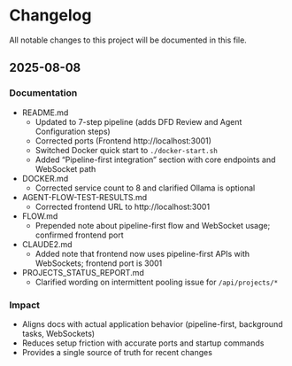 # Changelog

All notable changes to this project will be documented in this file.

## 2025-08-08

### Documentation
- README.md
  - Updated to 7-step pipeline (adds DFD Review and Agent Configuration steps)
  - Corrected ports (Frontend http://localhost:3001)
  - Switched Docker quick start to `./docker-start.sh`
  - Added “Pipeline-first integration” section with core endpoints and WebSocket path
- DOCKER.md
  - Corrected service count to 8 and clarified Ollama is optional
- AGENT-FLOW-TEST-RESULTS.md
  - Corrected frontend URL to http://localhost:3001
- FLOW.md
  - Prepended note about pipeline-first flow and WebSocket usage; confirmed frontend port
- CLAUDE2.md
  - Added note that frontend now uses pipeline-first APIs with WebSockets; frontend port is 3001
- PROJECTS_STATUS_REPORT.md
  - Clarified wording on intermittent pooling issue for `/api/projects/*`

### Impact
- Aligns docs with actual application behavior (pipeline-first, background tasks, WebSockets)
- Reduces setup friction with accurate ports and startup commands
- Provides a single source of truth for recent changes




